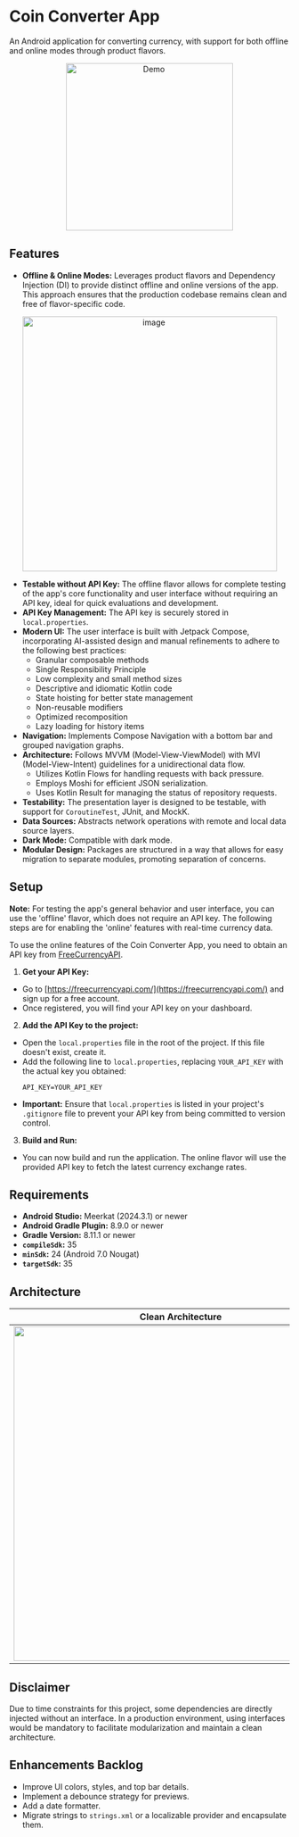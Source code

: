 # Coin Converter App

An Android application for converting currency, with support for both offline and online modes
through product flavors.

<p align="center">
  <img src="https://github.com/user-attachments/assets/c18f7d2b-c81c-4439-9646-fb51f2db529c" alt="Demo" width="300"/>
</p>

## Features

* **Offline & Online Modes:** Leverages product flavors and Dependency Injection (DI) to provide
  distinct offline and online versions of the app. This approach ensures that the production
  codebase remains clean and free of flavor-specific code.
<p align="center">
  <img width="457" alt="image" src="https://github.com/user-attachments/assets/be81b956-ff12-48dd-998b-d729cc621b50" />
</p>

* **Testable without API Key:** The offline flavor allows for complete testing of the app's core
  functionality and user interface without requiring an API key, ideal for quick evaluations and
  development.
* **API Key Management:** The API key is securely stored in `local.properties`.
* **Modern UI:** The user interface is built with Jetpack Compose, incorporating AI-assisted design
  and manual refinements to adhere to the following best practices:
  * Granular composable methods
  * Single Responsibility Principle
  * Low complexity and small method sizes
  * Descriptive and idiomatic Kotlin code
  * State hoisting for better state management
  * Non-reusable modifiers
  * Optimized recomposition
  * Lazy loading for history items
* **Navigation:** Implements Compose Navigation with a bottom bar and grouped navigation graphs.
* **Architecture:** Follows MVVM (Model-View-ViewModel) with MVI (Model-View-Intent) guidelines for
  a unidirectional data flow.
  * Utilizes Kotlin Flows for handling requests with back pressure.
  * Employs Moshi for efficient JSON serialization.
  * Uses Kotlin Result for managing the status of repository requests.
* **Testability:** The presentation layer is designed to be testable, with support for
  `CoroutineTest`, JUnit, and MockK.
* **Data Sources:** Abstracts network operations with remote and local data source layers.
* **Dark Mode:** Compatible with dark mode.
* **Modular Design:** Packages are structured in a way that allows for easy migration to separate
  modules, promoting separation of concerns.

## Setup

**Note:** For testing the app's general behavior and user interface, you can use the 'offline'
flavor, which does not require an API key. The following steps are for enabling the 'online'
features with real-time currency data.

To use the online features of the Coin Converter App, you need to obtain an API key
from [FreeCurrencyAPI](https://freecurrencyapi.com/).

1. **Get your API Key:**
  * Go to [https://freecurrencyapi.com/](https://freecurrencyapi.com/) and sign up for a free
    account.
  * Once registered, you will find your API key on your dashboard.

2. **Add the API Key to the project:**
  * Open the `local.properties` file in the root of the project. If this file doesn't exist,
    create it.
  * Add the following line to `local.properties`, replacing `YOUR_API_KEY` with the actual key you
    obtained:
    ```properties
    API_KEY=YOUR_API_KEY
    ```
  * **Important:** Ensure that `local.properties` is listed in your project's `.gitignore` file to
    prevent your API key from being committed to version control.

3. **Build and Run:**
  * You can now build and run the application. The online flavor will use the provided API key to
    fetch the latest currency exchange rates.

## Requirements

* **Android Studio:** Meerkat (2024.3.1) or newer
* **Android Gradle Plugin:** 8.9.0 or newer
* **Gradle Version:** 8.11.1 or newer
* **`compileSdk`:** 35
* **`minSdk`:** 24 (Android 7.0 Nougat)
* **`targetSdk`:** 35

## Architecture

| Clean Architecture                    | MVI Flow                        |
|------------------------------------------------|----------------------------------|
| <img src="https://github.com/user-attachments/assets/e7cb5299-4c8f-4354-a6f7-c045539b55b9" height="600"/> | <img src="https://github.com/user-attachments/assets/eb5757df-21e8-4fcc-bd38-33440c3ab5dc" height="600"/> |


## Disclaimer

Due to time constraints for this project, some dependencies are directly injected without an
interface. In a production environment, using interfaces would be mandatory to facilitate
modularization and maintain a clean architecture.

## Enhancements Backlog

* Improve UI colors, styles, and top bar details.
* Implement a debounce strategy for previews.
* Add a date formatter.
* Migrate strings to `strings.xml` or a localizable provider and encapsulate them.
